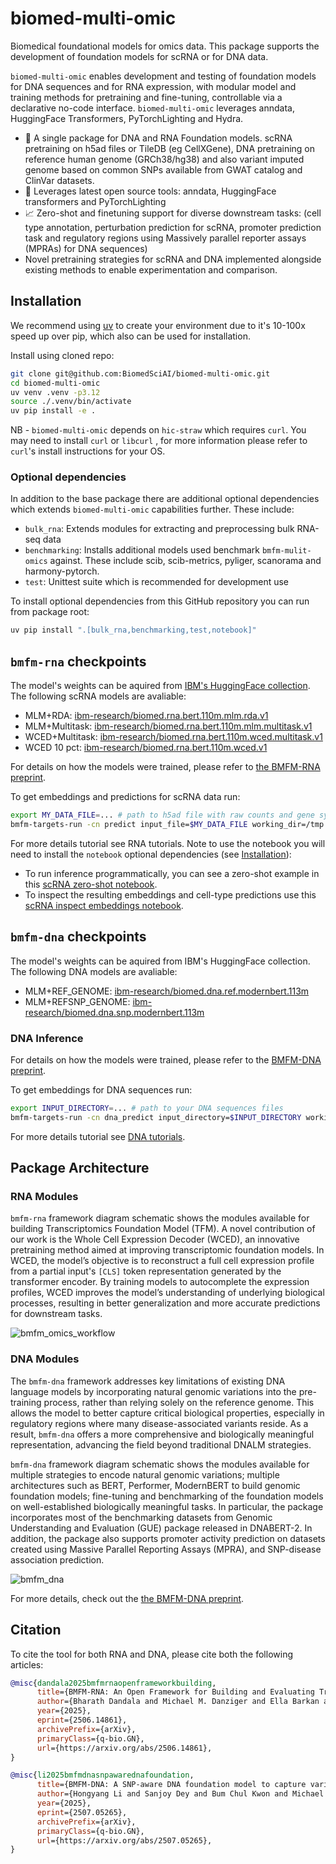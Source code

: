 # biomed-multi-omic

Biomedical foundational models for omics data. This package supports the development of foundation models for scRNA or for DNA data.

`biomed-multi-omic` enables development and testing of foundation models for DNA sequences and for RNA expression,
with modular model and training methods for pretraining and fine-tuning, controllable via a declarative no-code interface.
`biomed-multi-omic` leverages anndata, HuggingFace Transformers, PyTorchLighting and Hydra.

- 🧬 A single package for DNA and RNA Foundation models. scRNA pretraining on h5ad files or TileDB (eg CellXGene), DNA pretraining on reference human genome (GRCh38/hg38) and also variant imputed genome based on common SNPs available from GWAT catalog and ClinVar datasets.
- 🚀 Leverages latest open source tools: anndata, HuggingFace transformers and PyTorchLighting
- 📈 Zero-shot and finetuning support for diverse downstream tasks: (cell type annotation, perturbation prediction for scRNA, promoter prediction task and regulatory regions using Massively parallel reporter assays (MPRAs)
for DNA sequences)
- Novel pretraining strategies for scRNA and DNA implemented alongside existing methods to enable experimentation and comparison.


## Installation

We recommend using [uv](https://github.com/astral-sh/uv) to create your environment due to it's 10-100x speed up over pip, which also can be used for installation.

Install using cloned repo:

```sh
git clone git@github.com:BiomedSciAI/biomed-multi-omic.git
cd biomed-multi-omic
uv venv .venv -p3.12
source ./.venv/bin/activate
uv pip install -e .
```

NB - `biomed-multi-omic` depends on `hic-straw` which requires `curl`. You may need to install `curl` or `libcurl` , for more information please refer to `curl`'s install instructions for your OS.

### Optional dependencies

In addition to the base package there are additional optional dependencies which extends `biomed-multi-omic` capabilities further. These include:

- `bulk_rna`: Extends modules for extracting and preprocessing bulk RNA-seq data
- `benchmarking`: Installs additional models used benchmark `bmfm-mulit-omics` against. These include scib, scib-metrics, pyliger, scanorama and harmony-pytorch.
- `test`: Unittest suite which is recommended for development use

To install optional dependencies from this GitHub repository you can run from package root:

```sh
uv pip install ".[bulk_rna,benchmarking,test,notebook]"
```

## `bmfm-rna` checkpoints

The model's weights can be aquired from [IBM's HuggingFace collection](https://huggingface.co/ibm-research). The following scRNA models are avaliable:

- MLM+RDA: [ibm-research/biomed.rna.bert.110m.mlm.rda.v1](https://huggingface.co/ibm-research/biomed.rna.bert.110m.mlm.rda.v1)
- MLM+Multitask: [ibm-research/biomed.rna.bert.110m.mlm.multitask.v1](https://huggingface.co/ibm-research/biomed.rna.bert.110m.mlm.multitask.v1)
- WCED+Multitask: [ibm-research/biomed.rna.bert.110m.wced.multitask.v1](https://huggingface.co/ibm-research/biomed.rna.bert.110m.wced.multitask.v1)
- WCED 10 pct: [ibm-research/biomed.rna.bert.110m.wced.v1](https://huggingface.co/ibm-research/biomed.rna.bert.110m.wced.v1)

For details on how the models were trained, please refer to [the BMFM-RNA preprint](https://arxiv.org/abs/2506.14861).

To get embeddings and predictions for scRNA data run:

```bash
export MY_DATA_FILE=... # path to h5ad file with raw counts and gene symbols
bmfm-targets-run -cn predict input_file=$MY_DATA_FILE working_dir=/tmp checkpoint=ibm-research/biomed.rna.bert.110m.wced.multitask.v1
```

For more details tutorial see RNA tutorials. Note to use the notebook you will need to install the `notebook` optional dependencies (see [Installation](#installation)):

- To run inference programmatically, you can see a zero-shot example in this [scRNA zero-shot notebook](tutorials/RNA/1_zero_shot_using_yaml.ipynb).
- To inspect the resulting embeddings and cell-type predictions use this [scRNA inspect embeddings notebook](tutorials/RNA/2_inference_inspection.ipynb).

## `bmfm-dna` checkpoints

The model's weights can be aquired from IBM's HuggingFace collection. The following DNA models are avaliable:

- MLM+REF_GENOME: [ibm-research/biomed.dna.ref.modernbert.113m](https://huggingface.co/ibm-research/biomed.dna.ref.modernbert.113m.v1)
- MLM+REFSNP_GENOME: [ibm-research/biomed.dna.snp.modernbert.113m](https://huggingface.co/ibm-research/biomed.dna.snp.modernbert.113m.v1)

### DNA Inference

For details on how the models were trained, please refer to the [BMFM-DNA preprint](https://arxiv.org/abs/2507.05265).

To get embeddings for DNA sequences run:

```bash
export INPUT_DIRECTORY=... # path to your DNA sequences files
bmfm-targets-run -cn dna_predict input_directory=$INPUT_DIRECTORY working_dir=/tmp checkpoint=ibm-research/biomed.dna.snp.modernbert.113m.v1
```

For more details tutorial see [DNA tutorials](https://github.com/BiomedSciAI/biomed-multi-omic/tree/main/run#dna-fine-tuning).

## Package Architecture

### RNA Modules

`bmfm-rna` framework diagram schematic shows the modules available for building  Transcriptomics Foundation Model (TFM).
A novel contribution of our work is the Whole Cell Expression Decoder (WCED), an innovative pretraining method aimed at improving transcriptomic foundation models.
In WCED, the model’s objective is to reconstruct a full cell expression profile from a partial input's `[CLS]` token representation generated by the transformer encoder.
By training models to autocomplete the expression profiles, WCED improves the model’s understanding of underlying biological processes, resulting in better generalization and more accurate predictions for downstream tasks.

![bmfm_omics_workflow](docs/images/package_diagram.png)

### DNA Modules

The `bmfm-dna` framework addresses key limitations of existing DNA language models by incorporating natural genomic variations into the pre-training process, rather than relying solely on the reference genome. This allows the model to better capture critical biological properties, especially in regulatory regions where many disease-associated variants reside. As a result, `bmfm-dna` offers a more comprehensive and biologically meaningful representation, advancing the field beyond traditional DNALM strategies.

`bmfm-dna` framework diagram schematic shows the modules available for multiple strategies to encode natural genomic variations; multiple architectures such as BERT, Performer, ModernBERT to build genomic foundation models; fine-tuning and benchmarking of the foundation models on well-established biologically meaningful tasks. In particular, the package incorporates most of the benchmarking datasets from Genomic Understanding and Evaluation (GUE) package released in DNABERT-2. In addition, the package also supports promoter activity prediction on datasets created using Massive Parallel Reporting Assays (MPRA), and SNP-disease association prediction.

![bmfm_dna](./docs/images/dna_fig1.png)


For more details, check out the [the BMFM-DNA preprint](https://www.arxiv.org/abs/2507.05265).

## Citation

To cite the tool for both RNA and DNA, please cite both the following articles:

```bibtex
@misc{dandala2025bmfmrnaopenframeworkbuilding,
      title={BMFM-RNA: An Open Framework for Building and Evaluating Transcriptomic Foundation Models},
      author={Bharath Dandala and Michael M. Danziger and Ella Barkan and Tanwi Biswas and Viatcheslav Gurev and Jianying Hu and Matthew Madgwick and Akira Koseki and Tal Kozlovski and Michal Rosen-Zvi and Yishai Shimoni and Ching-Huei Tsou},
      year={2025},
      eprint={2506.14861},
      archivePrefix={arXiv},
      primaryClass={q-bio.GN},
      url={https://arxiv.org/abs/2506.14861},
}

@misc{li2025bmfmdnasnpawarednafoundation,
      title={BMFM-DNA: A SNP-aware DNA foundation model to capture variant effects},
      author={Hongyang Li and Sanjoy Dey and Bum Chul Kwon and Michael Danziger and Michal Rosen-Tzvi and Jianying Hu and James Kozloski and Ching-Huei Tsou and Bharath Dandala and Pablo Meyer},
      year={2025},
      eprint={2507.05265},
      archivePrefix={arXiv},
      primaryClass={q-bio.GN},
      url={https://arxiv.org/abs/2507.05265},
}
```
